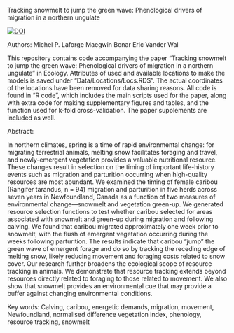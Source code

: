 Tracking snowmelt to jump the green wave: Phenological drivers of migration in a northern ungulate

[![DOI](https://zenodo.org/badge/DOI/10.5281/zenodo.4144986.svg)](https://doi.org/10.5281/zenodo.4144986)

Authors:
	Michel P. Laforge
	Maegwin Bonar
	Eric Vander Wal

This repository contains code accompanying the paper “Tracking snowmelt to jump the green wave: Phenological drivers of migration in a northern ungulate” in Ecology. Attributes of used and available locations to make the models is saved under “Data/Locations/Locs.RDS”. The actual coordinates of the locations have been removed for data sharing reasons. All code is found in “R code”, which includes the main scripts used for the paper, along with extra code for making supplementary figures and tables, and the function used for k-fold cross-validation. The paper supplements are included as well.

Abstract:

In northern climates, spring is a time of rapid environmental change: for migrating terrestrial animals, melting snow facilitates foraging and travel, and newly-emergent vegetation provides a valuable nutritional resource. These changes result in selection on the timing of important life-history events such as migration and parturition occurring when high-quality resources are most abundant. We examined the timing of female caribou (Rangifer tarandus, n = 94) migration and parturition in five herds across seven years in Newfoundland, Canada as a function of two measures of environmental change—snowmelt and vegetation green-up. We generated resource selection functions to test whether caribou selected for areas associated with snowmelt and green-up during migration and following calving. We found that caribou migrated approximately one week prior to snowmelt, with the flush of emergent vegetation occurring during the weeks following parturition. The results indicate that caribou “jump” the green wave of emergent forage and do so by tracking the receding edge of melting snow, likely reducing movement and foraging costs related to snow cover. Our research further broadens the ecological scope of resource tracking in animals. We demonstrate that resource tracking extends beyond resources directly related to foraging to those related to movement. We also show that snowmelt provides an environmental cue that may provide a buffer against changing environmental conditions.

Key words: Calving, caribou, energetic demands, migration, movement, Newfoundland, normalised difference vegetation index, phenology, resource tracking, snowmelt

